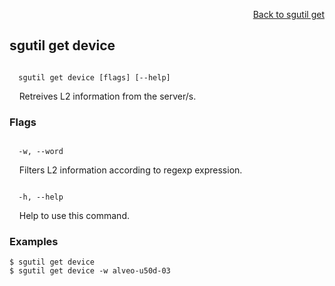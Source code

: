 <div id="readme" class="Box-body readme blob js-code-block-container">
<article class="markdown-body entry-content p-3 p-md-6" itemprop="text">
<p align="right">
<a href="https://github.com/fpgasystems/hacc/blob/main/CLI/docs/sgutil-get.md#sgutil-get">Back to sgutil get</a>
</p>

## sgutil get device

<code>
  sgutil get device [flags] [--help]
</code>
<p>
  &nbsp; &nbsp; Retreives L2 information from the server/s.
</p>
<!-- The number of parallel client threads to run is four by default. -->

### Flags
<code>
  -w, --word <string>
</code>
<p>
  &nbsp; &nbsp; Filters L2 information according to regexp expression.
</p>

<code>
  -h, --help <string>
</code>
<p>
  &nbsp; &nbsp; Help to use this command.
</p>

### Examples
```
$ sgutil get device
$ sgutil get device -w alveo-u50d-03
```